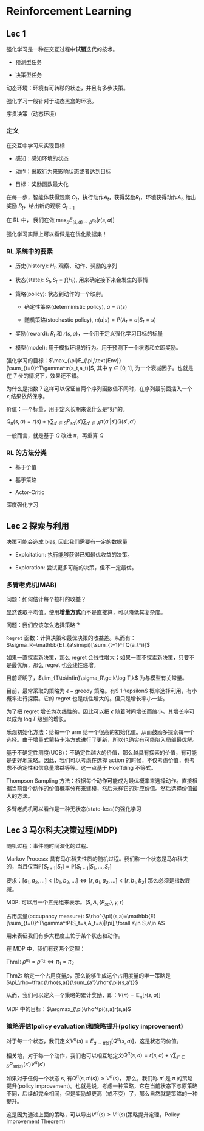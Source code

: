 # Reinforcement Learning

## Lec 1

强化学习是一种在交互过程中**试错**迭代的技术。

- 预测型任务

- 决策型任务

动态环境：环境有可转移的状态，并且有多步决策。

强化学习一般针对于动态黑盒的环境。

序贯决策（动态环境）

### 定义

在交互中学习来实现目标

- 感知：感知环境的状态

- 动作：采取行为来影响状态或者达到目标

- 目标：奖励函数最大化

在每一步，智能体获得观察 $O_t$，执行动作$A_t$，获得奖励$R_t$，环境获得动作$A_t$, 给出奖励 $R_t$，给出新的观察 $O_{t+1}$

在 RL 中， 我们在做 $\max_{\theta}E_{(s,a)\sim\rho^{\pi_0}}[r(s,a)]$

强化学习实际上可以看做是在优化数据集！

### RL 系统中的要素

- 历史(history): $H_t$, 观察、动作、奖励的序列

- 状态(state): $S_t, S_t=f(H_t)$, 用来确定接下来会发生的事情

- 策略(policy): 状态到动作的一个映射。
  
  - 确定性策略(deterministic policy), $a=\pi(s)$
  
  - 随机策略(stochastic policy), $\pi(a|s)=P(A_t=a|S_t=s)$

- 奖励(reward): $R_t$ 和 $r(s,a)$，一个用于定义强化学习目标的标量

- 模型(model): 用于模拟环境的行为。用于预测下一个状态和立即奖励。

强化学习的目标：$\max_{\pi}E_{\pi,\text{Env}}[\sum_{t=0}^T\gamma^tr(s_t,a_t)]$, 其中 $\gamma\in[0,1]$, 为一个衰减因子。也就是在 $T$ 步的情况下，效果还不错。 

为什么是指数？这样可以保证当两个序列函数值不同时，在序列最前面插入一个 $x$,结果依然保序。

价值：一个标量，用于定义长期来说什么是“好”的。

$Q_{\pi}(s,a)= r(s)+\gamma\sum_{s'\in S}P_{sa}(s')\sum_{a'\in A}\pi(a'|s')Q(s',a')$

一般而言，就是基于 $Q$ 改进 $\pi$，再重算 $Q$

### RL 的方法分类

- 基于价值

- 基于策略

- Actor-Critic

深度强化学习

## Lec 2 探索与利用

决策可能会造成 bias, 因此我们需要有一定的数据量

- Exploitation: 执行能够获得已知最优收益的决策。

- Exploration: 尝试更多可能的决策，但不一定最优。

### 多臂老虎机(MAB)

问题：如何估计每个拉杆的收益？

显然该取平均值。使用**增量方式**而不是直接算，可以降低其复杂度。

问题：我们应该怎么选择策略？

`Regret` 函数：计算决策和最优决策的收益差。从而有：$\sigma_R=\mathbb{E}_{a\sim\pi}[\sum_{t=1}^TQ(a_t^i)]$

如果一直探索新决策，那么 regret 会线性增大；如果一直不探索新决策，只要不是最优解，那么 regret 也会线性递增。

目前证明了，$\lim_{T\to\infin}\sigma_R\ge k\log T,k$ 为与模型有关常量。

目前，最常采取的策略为 $\epsilon-\text{greedy}$ 策略。有$ 1-\epsilon$ 概率选择利用，有小概率进行探索。它的 regret 也是线性增大的。但只是增长率小一些。

为了把 regret 增长为次线性的，因此可以把 $\epsilon$ 随着时间增长而缩小。其增长率可以成为 $\log T$ 级别的增长。

乐观初始化方法：给每一个 arm 给一个很高的初始化值。从而鼓励多探索每一个选择。由于增量式蒙特卡洛方式进行了更新，所以也确实有可能陷入局部最优解。

基于不确定性测度(UCB)：不确定性越大的价值，那么越具有探索的价值，有可能是更好地策略。因此，我们可以考虑在选择 action 的时候，不仅考虑价值，也考虑不确定性和信息量增益等等。这一点基于 Hoeffding 不等式。

Thompson Sampling 方法：根据每个动作可能成为最优概率来选择动作。直接根据当前每个动作的价值概率分布来建模，然后采样它的对应价值。然后选择价值最大的方法。

多臂老虎机可以看作是一种无状态(state-less)的强化学习

## Lec 3 马尔科夫决策过程(MDP)

随机过程：事件随时间演化的过程。

Markov Process: 具有马尔科夫性质的随机过程。我们称一个状态是马尔科夫的，当且仅当$\mathbb{P}[S_{t+1}|S_t]=\mathbb{P}[S_{t+1}|S_1,...,S_t]$

要求：$[a_1,a_2,...]<[b_1,b_2,...]\iff [r,a_1,a_2,...]<[r,b_1,b_2]$ 那么必须是指数衰减。

MDP: 可以用一个五元组来表示。$(S,A,\{P_{sa}\},\gamma,r)$

占用度量(occupancy measure): $\rho^{\pi}(s,a)=\mathbb{E}[\sum_{t=0}^T\gamma^tP(S_t=s,A_t=a)|\pi],\forall s\in S,a\in A$

用来表征我们有多大程度上忙于某个状态和动作。

在 MDP 中，我们有这两个定理：

Thm1: $\rho^{\pi_1}=\rho^{\pi_2}\iff \pi_1=\pi_2$

Thm2: 给定一个占用度量$\rho$，那么能够生成这个占用度量的唯一策略是$\pi_\rho=\frac{\rho(s,a)}{\sum_{a'}\rho^{\pi}(s,a')}$

从而，我们可以定义一个策略的累计奖励，即：$V(\pi)=\mathbb{E}_\pi[{r(s,a)]}$

MDP 中的目标：$\argmax_{\pi}\rho^\pi(s,a)r(s,a)$

### 策略评估(policy evaluation)和策略提升(policy improvement)

对于每一个状态，我们定义$V^{\pi}(s)=E_{a\sim\pi(s)}[Q^{\pi}(s,a)]$，这是状态的价值。

相关地，对于每一个动作，我们也可以相互地定义$Q^{\pi}(s,a)=r(s,a)+\gamma\sum_{s'\in S}P_{s\pi(s)}(s')V^{\pi}(s')$

如果对于任何一个状态 s, 有$Q^{\pi}(s,\pi'(s))\geq V^{\pi}(s)$， 那么，我们称 $\pi'$ 是 $\pi$ 的策略提升(policy improvement)。也就是说，考虑一种策略，它在当前状态下与原策略不同，后续却完全相同，但是奖励却更高（或不变）了，那么自然就是策略的一种提升。

这是因为通过上面的策略，可以导出$V^{\pi'}(s)\geq V^{\pi}(s)$(策略提升定理，Policy Improvement Theorem)

